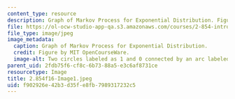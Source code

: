 ```yaml
---
content_type: resource
description: Graph of Markov Process for Exponential Distribution. Figure by MIT OpenCourseWare.
file: https://ol-ocw-studio-app-qa.s3.amazonaws.com/courses/2-854-introduction-to-manufacturing-systems-fall-2016/f902926e42b3d35fe8fb7989317232c5_2.854f16-Image1.jpeg
file_type: image/jpeg
image_metadata:
  caption: Graph of Markov Process for Exponential Distribution.
  credit: Figure by MIT OpenCourseWare.
  image-alt: Two circles labeled as 1 and 0 connected by an arc labeled as u.
parent_uid: 2fdb75f6-cf8c-6b73-88a5-e3c6af8731ce
resourcetype: Image
title: 2.854f16-Image1.jpeg
uid: f902926e-42b3-d35f-e8fb-7989317232c5
---
```

